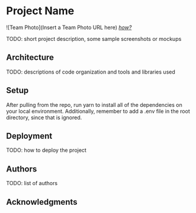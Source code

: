 # Project Name

![Team Photo](Insert a Team Photo URL here)
[*how?*](https://help.github.com/articles/about-readmes/#relative-links-and-image-paths-in-readme-files)

TODO: short project description, some sample screenshots or mockups

## Architecture

TODO:  descriptions of code organization and tools and libraries used

## Setup

After pulling from the repo, run yarn to install all of the dependencies on your local environment. Additionally, remember to add a .env file in the root directory, since that is ignored.

## Deployment

TODO: how to deploy the project

## Authors

TODO: list of authors

## Acknowledgments
